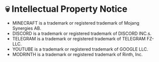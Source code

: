 # 💀 Intellectual Property Notice

- MINECRAFT is a trademark or registered trademark of Mojang Synergies AB.
- DISCORD is a trademark or registered trademark of DISCORD INC.s.
- TELEGRAM is a trademark or registered trademark of TELEGRAM FZ-LLC.
- YOUTUBE is a trademark or registered trademark of GOOGLE LLC.
- MODRINTH is a trademark or registered trademark of Rinth, Inc.
